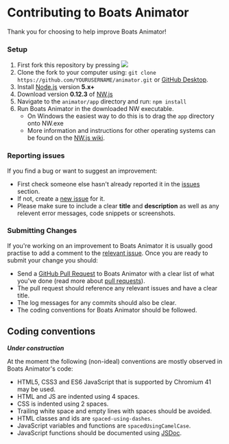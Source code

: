 # Contributing to Boats Animator
Thank you for choosing to help improve Boats Animator!
### Setup
1. First fork this repository by pressing ![](https://camo.githubusercontent.com/07b3944af53da32b0cffe98152c45c46431a82f0/687474703a2f2f6938312e73657276696d672e636f6d2f752f6638312f31362f33332f30362f31312f666f726b6d6531322e706e67)
2. Clone the fork to your computer using: `git clone https://github.com/YOURUSERNAME/animator.git` or [GitHub Desktop](https://desktop.github.com/).
3. Install [Node.js](https://nodejs.org/en/download/stable/) version **5.x+**
4. Download version **0.12.3** of [NW.js](http://nwjs.io/) 
4. Navigate to the `animator/app` directory and run: `npm install`
5. Run Boats Animator in the downloaded NW executable.
    -  On Windows the easiest way to do this is to drag the `app` directory onto NW.exe
    -  More information and instructions for other operating systems can be found on the [NW.js wiki](https://github.com/nwjs/nw.js/wiki/How-to-run-apps).
    
### Reporting issues
If you find a bug or want to suggest an improvement:
* First check someone else hasn't already reported it in the [issues](https://github.com/BoatsAreRockable/animator/issues) section.
* If not, create a [new issue](https://github.com/BoatsAreRockable/animator/issues/new) for it.
* Please make sure to include a clear **title** and **description** as well as any relevent error messages, code snippets or screenshots.

### Submitting Changes
If you're working on an improvement to Boats Animator it is usually good practise to add a comment to the [relevant issue](https://github.com/BoatsAreRockable/animator/issues).
Once you are ready to submit your change you should:
* Send a [GitHub Pull Request](https://github.com/BoatsAreRockable/animator/pull/new/master) to Boats Animator with a clear list of what you've done (read more about [pull requests](http://help.github.com/pull-requests/)).
* The pull request should reference any relevant issues and have a clear title.
* The log messages for any commits should also be clear.
* The coding conventions for Boats Animator should be followed.

## Coding conventions
___Under construction___

At the moment the following (non-ideal) conventions are mostly observed in Boats Animator's code:
* HTML5, CSS3 and ES6 JavaScript that is supported by Chromium 41 may be used.
* HTML and JS are indented using 4 spaces.
* CSS is indented using 2 spaces.
* Trailing white space and empty lines with spaces should be avoided.
* HTML classes and ids are `spaced-using-dashes`.
* JavaScript variables and functions are `spacedUsingCamelCase`.
* JavaScript functions should be documented using [JSDoc](http://usejsdoc.org/about-getting-started.html).
